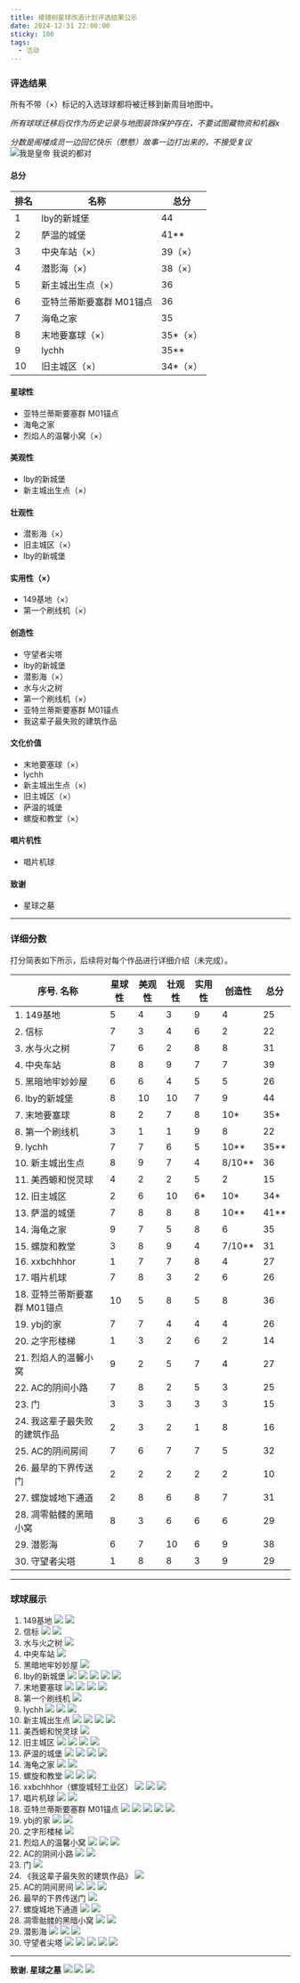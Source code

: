 ```yaml
---
title: 棱镜树星球改造计划评选结果公示
date: 2024-12-31 22:00:00
sticky: 100
tags:
  - 活动
---
```


### 评选结果

所有不带（×）标记的入选球球都将被迁移到新周目地图中。

*所有球球迁移后仅作为历史记录与地图装饰保护存在，不要试图藏物资和机器x*

*分数是阁楼成员一边回忆快乐（憨憨）故事一边打出来的，不接受复议*
![我是皇帝 我说的都对](https://cos.bearcabbage.top/wp-content/uploads/2024/12/260947D93B7A71B37091222FB75DA8E1.jpg)

#### 总分

| 排名 | 名称                   | 总分   |
| ---- | ---------------------- | ------ |
| 1    | lby的新城堡           | 44     |
| 2    | 萨温的城堡             | 41**   |
| 3    | 中央车站（×）             | 39（×）|
| 4    | 潜影海（×）                 | 38（×）|
| 5    | 新主城出生点（×）           | 36     |
| 6    | 亚特兰蒂斯要塞群 M01锚点 | 36     |
| 7    | 海龟之家               | 35     |
| 8    | 末地要塞球（×）             | 35*（×）|
| 9    | lychh                  | 35**   |
| 10   | 旧主城区（×）               | 34*（×）|

#### 星球性

- 亚特兰蒂斯要塞群 M01锚点
- 海龟之家
- 烈焰人的温馨小窝（×）

#### 美观性

- lby的新城堡
- 新主城出生点（×）

#### 壮观性

- 潜影海（×）
- 旧主城区（×）
- lby的新城堡

#### 实用性（×）

- 149基地（×）
- 第一个刷线机（×）

#### 创造性

- 守望者尖塔
- lby的新城堡
- 潜影海（×）
- 水与火之树
- 第一个刷线机（×）
- 亚特兰蒂斯要塞群 M01锚点
- 我这辈子最失败的建筑作品

#### 文化价值

- 末地要塞球（×）
- lychh
- 新主城出生点（×）
- 旧主城区（×）
- 萨温的城堡
- 螺旋和教堂（×）

#### 唱片机性

- 唱片机球

#### 致谢

- 星球之墓
  
---
### 详细分数

打分简表如下所示，后续将对每个作品进行详细介绍（未完成）。

| 序号. 名称 | 星球性 | 美观性 | 壮观性 | 实用性 | 创造性 | 总分 |
| ---------------------------- | ------ | ------ | ------ | ------ | ------ | ---- |
| 1. 149基地                   | 5      | 4      | 3      | 9      | 4      | 25   |
| 2. 信标                      | 7      | 3      | 4      | 6      | 2      | 22   |
| 3. 水与火之树                | 7      | 6      | 2      | 8      | 8      | 31    |
| 4. 中央车站                  | 8      | 8      | 9      | 7      | 7      | 39   |
| 5. 黑暗地牢妙妙屋            | 6      | 6      | 4      | 5      | 5      | 26   |
| 6. lby的新城堡               | 8      | 10     | 10     | 7      | 9      | 44   |
| 7. 末地要塞球                | 8      | 2      | 7      | 8      | 10*    | 35*  |
| 8. 第一个刷线机              | 3      | 1      | 1      | 9      | 8      | 22   |
| 9. lychh                     | 7      | 7      | 6      | 5      | 10**   | 35** |
| 10. 新主城出生点             | 8      | 9      | 7      | 4      | 8/10** | 36   |
| 11. 美西螈和悦灵球           | 4      | 2      | 2      | 5      | 2      | 15   |
| 12. 旧主城区                 | 2      | 6      | 10     | 6*     | 10*    | 34*  |
| 13. 萨温的城堡               | 7      | 8      | 8      | 8      | 10**   | 41** |
| 14. 海龟之家                 | 9      | 7      | 5      | 8      | 6      | 35   |
| 15. 螺旋和教堂               | 3      | 8      | 9      | 4      | 7/10** | 31   |
| 16. xxbchhhor                | 1      | 7      | 7      | 8      | 4      | 27   |
| 17. 唱片机球                 | 7      | 8      | 3      | 2      | 6      | 26   |
| 18. 亚特兰蒂斯要塞群 M01锚点 | 10     | 5      | 8      | 5      | 8      | 36   |
| 19. ybj的家                  | 7      | 7      | 4      | 4      | 4      | 26   |
| 20. 之字形楼梯               | 1      | 3      | 2      | 6      | 2      | 14   |
| 21. 烈焰人的温馨小窝         | 9      | 2      | 5      | 7      | 4      | 27   |
| 22. AC的阴间小路             | 7      | 8      | 2      | 5      | 3      | 25   |
| 23. 门                       | 3      | 3      | 3      | 3      | 3      | 15   |
| 24. 我这辈子最失败的建筑作品 | 2      | 3      | 2      | 1      | 8      | 16   |
| 25. AC的阴间房间             | 7      | 6      | 7      | 7      | 5      | 32   |
| 26. 最早的下界传送门         | 2      | 2      | 2      | 2      | 2      | 10   |
| 27. 螺旋城地下通道           | 2      | 8      | 6      | 8      | 7      | 31   |
| 28. 凋零骷髅的黑暗小窝       | 8      | 3      | 6      | 6      | 6      | 29   |
| 29. 潜影海                   | 6      | 7      | 10     | 6      | 9      | 38   |
| 30. 守望者尖塔               | 1      | 8      | 8      | 3      | 9      | 29   |

---
### 球球展示

1. 149基地
![](https://cos.bearcabbage.top/wp-content/uploads/2024/12/sphere_01.jpeg)
![](https://cos.bearcabbage.top/wp-content/uploads/2024/12/sphere_02.jpeg)
1. 信标
![](https://cos.bearcabbage.top/wp-content/uploads/2024/12/sphere_03.jpeg)
![](https://cos.bearcabbage.top/wp-content/uploads/2024/12/sphere_04.jpeg)
1. 水与火之树
![](https://cos.bearcabbage.top/wp-content/uploads/2024/12/sphere_05.jpeg)
1. 中央车站
![](https://cos.bearcabbage.top/wp-content/uploads/2024/12/sphere_06.jpeg)
1. 黑暗地牢妙妙屋
![](https://cos.bearcabbage.top/wp-content/uploads/2024/12/sphere_07.jpeg)
1. lby的新城堡
![](https://cos.bearcabbage.top/wp-content/uploads/2024/12/sphere_08.jpeg)
![](https://cos.bearcabbage.top/wp-content/uploads/2024/12/sphere_09.jpeg)
![](https://cos.bearcabbage.top/wp-content/uploads/2024/12/sphere_10.jpeg)
![](https://cos.bearcabbage.top/wp-content/uploads/2024/12/sphere_11.jpeg)
![](https://cos.bearcabbage.top/wp-content/uploads/2024/12/sphere_12.jpeg)
1. 末地要塞球
![](https://cos.bearcabbage.top/wp-content/uploads/2024/12/sphere_13.jpeg)
![](https://cos.bearcabbage.top/wp-content/uploads/2024/12/sphere_14.jpeg)
![](https://cos.bearcabbage.top/wp-content/uploads/2024/12/sphere_15.jpeg)
![](https://cos.bearcabbage.top/wp-content/uploads/2024/12/sphere_16.jpeg)
1. 第一个刷线机
![](https://cos.bearcabbage.top/wp-content/uploads/2024/12/sphere_17.jpeg)
1. lychh
![](https://cos.bearcabbage.top/wp-content/uploads/2024/12/sphere_18.jpeg)
![](https://cos.bearcabbage.top/wp-content/uploads/2024/12/sphere_19.jpeg)
![](https://cos.bearcabbage.top/wp-content/uploads/2024/12/sphere_20.jpeg)
1.  新主城出生点
![](https://cos.bearcabbage.top/wp-content/uploads/2024/12/sphere_21.jpeg)
![](https://cos.bearcabbage.top/wp-content/uploads/2024/12/sphere_22.jpeg)
![](https://cos.bearcabbage.top/wp-content/uploads/2024/12/sphere_23.jpeg)
![](https://cos.bearcabbage.top/wp-content/uploads/2024/12/sphere_24.jpeg)
1.  美西螈和悦灵球
![](https://cos.bearcabbage.top/wp-content/uploads/2024/12/sphere_25.jpeg)
1.  旧主城区
![](https://cos.bearcabbage.top/wp-content/uploads/2024/12/sphere_26.jpeg)
![](https://cos.bearcabbage.top/wp-content/uploads/2024/12/sphere_27.jpeg)
![](https://cos.bearcabbage.top/wp-content/uploads/2024/12/sphere_28.jpeg)
![](https://cos.bearcabbage.top/wp-content/uploads/2024/12/sphere_29.jpeg)
1.  萨温的城堡
![](https://cos.bearcabbage.top/wp-content/uploads/2024/12/sphere_30.jpeg)
![](https://cos.bearcabbage.top/wp-content/uploads/2024/12/sphere_31.jpeg)
![](https://cos.bearcabbage.top/wp-content/uploads/2024/12/sphere_32.jpeg)
![](https://cos.bearcabbage.top/wp-content/uploads/2024/12/sphere_33.jpeg)
1.  海龟之家
![](https://cos.bearcabbage.top/wp-content/uploads/2024/12/sphere_34.jpeg)
![](https://cos.bearcabbage.top/wp-content/uploads/2024/12/sphere_35.jpeg)
1.  螺旋和教堂
![](https://cos.bearcabbage.top/wp-content/uploads/2024/12/sphere_36.jpeg)
![](https://cos.bearcabbage.top/wp-content/uploads/2024/12/sphere_37.jpeg)
![](https://cos.bearcabbage.top/wp-content/uploads/2024/12/sphere_38.jpeg)
1.  xxbchhhor（螺旋城轻工业区）
![](https://cos.bearcabbage.top/wp-content/uploads/2024/12/sphere_39.jpeg)
![](https://cos.bearcabbage.top/wp-content/uploads/2024/12/sphere_40.jpeg)
![](https://cos.bearcabbage.top/wp-content/uploads/2024/12/sphere_41.jpeg)
1.  唱片机球
![](https://cos.bearcabbage.top/wp-content/uploads/2024/12/sphere_42.jpeg)
![](https://cos.bearcabbage.top/wp-content/uploads/2024/12/sphere_43.jpeg)
1.  亚特兰蒂斯要塞群 M01锚点
![](https://cos.bearcabbage.top/wp-content/uploads/2024/12/sphere_44.jpeg)
![](https://cos.bearcabbage.top/wp-content/uploads/2024/12/sphere_45.jpeg)
![](https://cos.bearcabbage.top/wp-content/uploads/2024/12/sphere_46.jpeg)
![](https://cos.bearcabbage.top/wp-content/uploads/2024/12/sphere_47.jpeg)
![](https://cos.bearcabbage.top/wp-content/uploads/2024/12/sphere_48.jpeg)
1.  ybj的家
![](https://cos.bearcabbage.top/wp-content/uploads/2024/12/sphere_49.jpeg)
![](https://cos.bearcabbage.top/wp-content/uploads/2024/12/sphere_51.jpeg)
1.  之字形楼梯
![](https://cos.bearcabbage.top/wp-content/uploads/2024/12/sphere_52.jpeg)
1.  烈焰人的温馨小窝
![](https://cos.bearcabbage.top/wp-content/uploads/2024/12/sphere_53.jpeg)
![](https://cos.bearcabbage.top/wp-content/uploads/2024/12/sphere_54.jpeg)
![](https://cos.bearcabbage.top/wp-content/uploads/2024/12/sphere_55.jpeg)
1.  AC的阴间小路
![](https://cos.bearcabbage.top/wp-content/uploads/2024/12/sphere_56.jpeg)
![](https://cos.bearcabbage.top/wp-content/uploads/2024/12/sphere_57.jpeg)
1.  门
![](https://cos.bearcabbage.top/wp-content/uploads/2024/12/sphere_58.jpeg)
1.  《我这辈子最失败的建筑作品》
![](https://cos.bearcabbage.top/wp-content/uploads/2024/12/sphere_59.jpeg)
1.  AC的阴间房间
![](https://cos.bearcabbage.top/wp-content/uploads/2024/12/sphere_60.jpeg)
![](https://cos.bearcabbage.top/wp-content/uploads/2024/12/sphere_61.jpeg)
![](https://cos.bearcabbage.top/wp-content/uploads/2024/12/sphere_62.jpeg)
1.  最早的下界传送门
![](https://cos.bearcabbage.top/wp-content/uploads/2024/12/sphere_63.jpeg)
1.  螺旋城地下通道
![](https://cos.bearcabbage.top/wp-content/uploads/2024/12/sphere_64.jpeg)
![](https://cos.bearcabbage.top/wp-content/uploads/2024/12/sphere_65.jpeg)
1.  凋零骷髅的黑暗小窝
![](https://cos.bearcabbage.top/wp-content/uploads/2024/12/sphere_66.jpeg)
![](https://cos.bearcabbage.top/wp-content/uploads/2024/12/sphere_67.jpeg)
1.  潜影海
![](https://cos.bearcabbage.top/wp-content/uploads/2024/12/sphere_69.jpeg)
![](https://cos.bearcabbage.top/wp-content/uploads/2024/12/sphere_70.jpeg)
![](https://cos.bearcabbage.top/wp-content/uploads/2024/12/sphere_71.jpeg)
1.  守望者尖塔
![](https://cos.bearcabbage.top/wp-content/uploads/2024/12/sphere_72.jpeg)
![](https://cos.bearcabbage.top/wp-content/uploads/2024/12/sphere_73.jpeg)
![](https://cos.bearcabbage.top/wp-content/uploads/2024/12/sphere_74.jpeg)
![](https://cos.bearcabbage.top/wp-content/uploads/2024/12/sphere_75.jpeg)
![](https://cos.bearcabbage.top/wp-content/uploads/2024/12/sphere_76.jpeg)
---
**致谢. 星球之墓**
![](https://cos.bearcabbage.top/wp-content/uploads/2024/12/sphere_77.jpeg)
![](https://cos.bearcabbage.top/wp-content/uploads/2024/12/sphere_78.jpeg)
![](https://cos.bearcabbage.top/wp-content/uploads/2024/12/sphere_79.jpeg)
